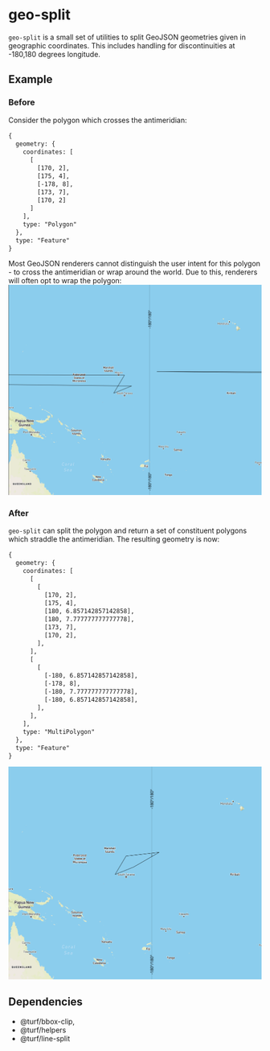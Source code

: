 # geo-split

`geo-split` is a small set of utilities to split GeoJSON geometries given in geographic coordinates.
This includes handling for discontinuities at -180,180 degrees longitude.

## Example
### Before
Consider the polygon which crosses the antimeridian:

```
{
  geometry: {
    coordinates: [
      [
        [170, 2],
        [175, 4],
        [-178, 8],
        [173, 7],
        [170, 2]
      ]
    ],
    type: "Polygon"
  },
  type: "Feature"
}
```

Most GeoJSON renderers cannot distinguish the user intent for this polygon - to cross the antimeridian or wrap
around the world. Due to this, renderers will often opt to wrap the polygon:
![Before](https://github.com/kachark/geo-split/blob/main/static/polygon.png?raw=true)

### After
`geo-split` can split the polygon and return a set of constituent polygons which straddle the antimeridian.
The resulting geometry is now:

```
{
  geometry: {
    coordinates: [
      [
        [
          [170, 2],
          [175, 4],
          [180, 6.857142857142858],
          [180, 7.777777777777778],
          [173, 7],
          [170, 2],
        ],
      ],
      [
        [
          [-180, 6.857142857142858],
          [-178, 8],
          [-180, 7.777777777777778],
          [-180, 6.857142857142858],
        ],
      ],
    ],
    type: "MultiPolygon"
  },
  type: "Feature"
}
```


![After](https://github.com/kachark/geo-split/blob/main/static/split_polygon_antimeridian.png?raw=true)

## Dependencies
* @turf/bbox-clip,
* @turf/helpers
* @turf/line-split
